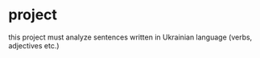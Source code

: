 # project
this project must analyze sentences written in Ukrainian language (verbs, adjectives etc.)
